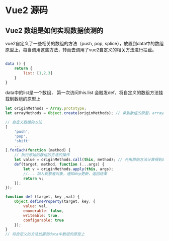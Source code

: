 # Vue2 源码

 ## Vue2 数组是如何实现数据侦测的

 vue2自定义了一些相关的数组的方法（push, pop, splice），放置到data中的数组原型上，每当调用这些方法，转而去调用了vue2自定义的相关方法进行拦截。

```js

data () {
    return {
        list: [1,2,3]
    }
}
```

data中的list是一个数组， 第一次访问this.list 会触发def，将自定义的数组方法挂载到数组的原型上

```js
let originMethods = Array.prototype;
let arrayMethods = Object.create(originMethods); // 拿到数组的原型，arrayMethods 这个空对象的原型指向数组的原型, arrayMethods是需要挂载到data中的数组的原型上

// 自定义数组的方法
[
    'push',
    'pop',
    'shift'
    ...
].forEach(function (method) {
    // 执行原始的数组的方法的操作
    let value = originMethods.call(this, method); // 先用原始方法计算得到的值
    def(target, method, function (...args) { 
        let v = originMethods.apply(this, args);
        //... 加入观察者对象，通知dep更新，返回结果
        return v;
    });
});

function def (target, key ,val) {
    Object.defineProperty(target, key, {
        value: val,
        enumerable: false,
        writeable: true,
        configurable: true
    });
}
// 将自定义的方法放置到data中数组的原型上
```